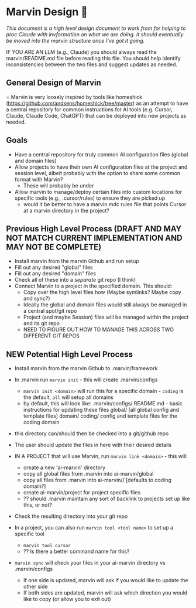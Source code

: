 # Marvin Design 🍥

_This document is a high level design document to work from for helping to proc Claude with invformation on what we are doing.  It should eventually be moved into the marvin structure once I've got it going._

IF YOU ARE AN LLM (e.g., Claude) you should always read the marvin/README.md file before reading this file.  You should help identify inconsistencies between the two files and suggest updates as needed.

## General Design of Marvin

= Marvin is very loosely inspired by tools like homeshick (https://github.com/andsens/homeshick/tree/master) as an attempt to have a central repository for common instructions for AI tools (e.g. Cursor, Claude, Claude Code, ChatGPT) that can be deployed into new projects as needed.

## Goals

- Have a central repository for truly common AI configuration files (global and domain files)
- Allow projects to have their own AI configuration files at the project and session level, albeit probably with the option to share some common format with Marvin?
	- These will probably be under
- Allow marvin to manage/deploy certain files into custom locations for specific tools (e.g., .cursor/rules) to ensure they are picked up
	- would it be better to have a marvin.mdc rules file that points Cursor at a marvin directory in the project?


## Previous High Level Process (DRAFT AND MAY NOT MATCH CURRENT IMPLEMENTATION AND MAY NOT BE COMPLETE)

- Install marvin from the marvin Github and run setup
- Fill out any desired "global" files
- Fill out any desired "domain" files
- Check all of these into a *separate* git repo (I think)
- Connect Marvin to a project in the specified domain.  This should:
	- Copy over the high level files how (Maybe symlinks?  Maybe copy and sync?)
	- Ideally the global and domain files would still always be managed in a central spot/git repo
	- Project (and maybe Session) files will be managed within the project and its git repo
	- NEED TO FIGURE OUT HOW TO MANAGE THIS ACROSS TWO DIFFERENT GIT REPOS

## NEW Potential High Level Process

- Install marvin from the marvin Github to .marvin/framework
- In .marvin run `marvin init` - this will create .marvin/configs
	- `marvin init <domain>` will run this for a specific domain - `coding` is the default, `all` will setup all domains
	- by default, this will look like:
		.marvin/configs/
			README.md - basic instructions for updating these files
			global/
				[all global config and template files]
			domain/
				coding/
					config and template files for the coding domain
- this directory can/should then be checked into a git/github repo
- The user should update the files in here with their desired details

- IN A PROJECT that will use Marvin, run `marvin link <domain>` - this will:
	- create a new 'ai-marvin' directory
	- copy all global files from .marvin into ai-marvin/global
	- copy all <domain> files from .marvin into ai-marvin/<domain>/ [defaults to coding domain?]
	- create ai-marvin/project for project specific files
	- ?? should .marvin maintain any sort of backlink to projects set up like this, or not?
- Check the resulting directory into your git repo

- In a project, you can also run `marvin tool <tool name>` to set up a specific tool 
	- `marvin tool cursor`
	- ?? Is there a better command name for this?

- `marvin sync` will check your files in your ai-marvin directory vs .marvin/configs
	- If one side is updated, marvin will ask if you would like to update the other side
	- If both sides are updated, marvin will ask which direction you would like to copy (or allow you to exit out)

